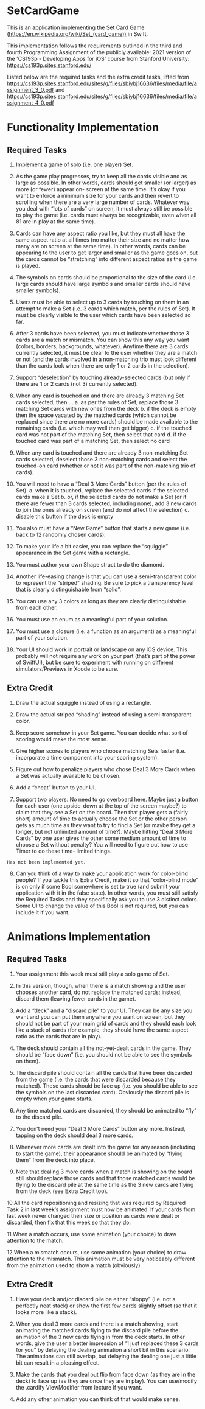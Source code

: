 # SetCardGame

This is an application implementing the Set Card Game (https://en.wikipedia.org/wiki/Set_(card_game)) in Swift.

This implementation follows the requirements outlined in the third and fourth Programming Assignment of the publicly available:
2021 version of the 'CS193p - Developing Apps for iOS' course from Stanford University: https://cs193p.sites.stanford.edu/

Listed below are the required tasks and the extra credit tasks, lifted from https://cs193p.sites.stanford.edu/sites/g/files/sbiybj16636/files/media/file/assignment_3_0.pdf 
and
https://cs193p.sites.stanford.edu/sites/g/files/sbiybj16636/files/media/file/assignment_4_0.pdf

# Functionality Implementation 
## Required Tasks

  1. Implement a game of solo (i.e. one player) Set.
   
  2. As the game play progresses, try to keep all the cards visible and as large as possible.
  In other words, cards should get smaller (or larger) as more (or fewer) appear on-
  screen at the same time. It’s okay if you want to enforce a minimum size for your
  cards and then revert to scrolling when there are a very large number of cards.
  Whatever way you deal with “lots of cards” on screen, it must always still be possible
  to play the game (i.e. cards must always be recognizable, even when all 81 are in play
  at the same time).
  
  3. Cards can have any aspect ratio you like, but they must all have the same aspect ratio at
  all times (no matter their size and no matter how many are on screen at the same
  time). In other words, cards can be appearing to the user to get larger and smaller as
  the game goes on, but the cards cannot be “stretching” into different aspect ratios as
  the game is played.
  
  4. The symbols on cards should be proportional to the size of the card (i.e. large cards
  should have large symbols and smaller cards should have smaller symbols).
  
  5. Users must be able to select up to 3 cards by touching on them in an attempt to make
  a Set (i.e. 3 cards which match, per the rules of Set). It must be clearly visible to the
  user which cards have been selected so far.
  
  6. After 3 cards have been selected, you must indicate whether those 3 cards are a match
  or mismatch. You can show this any way you want (colors, borders, backgrounds,
  whatever). Anytime there are 3 cards currently selected, it must be clear to the user
  whether they are a match or not (and the cards involved in a non-matching trio must
  look different than the cards look when there are only 1 or 2 cards in the selection).
  
  7. Support “deselection” by touching already-selected cards (but only if there are 1 or 2
  cards (not 3) currently selected).
  
  8. When any card is touched on and there are already 3 matching Set cards selected,
  then ...
      a. as per the rules of Set, replace those 3 matching Set cards with new ones from the
      deck
      b. if the deck is empty then the space vacated by the matched cards (which cannot be
      replaced since there are no more cards) should be made available to the remaining
      cards (i.e. which may well then get bigger)
      c. if the touched card was not part of the matching Set, then select that card
      d. if the touched card was part of a matching Set, then select no card

  9. When any card is touched and there are already 3 non-matching Set cards selected,
  deselect those 3 non-matching cards and select the touched-on card (whether or not it
  was part of the non-matching trio of cards).

  10. You will need to have a “Deal 3 More Cards” button (per the rules of Set).
      a. when it is touched, replace the selected cards if the selected cards make a Set
      b. or, if the selected cards do not make a Set (or if there are fewer than 3 cards
      selected, including none), add 3 new cards to join the ones already on screen (and
      do not affect the selection)
      c. disable this button if the deck is empty

  11. You also must have a “New Game” button that starts a new game (i.e. back to 12
  randomly chosen cards).

  12. To make your life a bit easier, you can replace the “squiggle” appearance in the Set
  game with a rectangle.

  13. You must author your own Shape struct to do the diamond.

  14. Another life-easing change is that you can use a semi-transparent color to represent
  the “striped” shading. Be sure to pick a transparency level that is clearly
  distinguishable from “solid”.

  15. You can use any 3 colors as long as they are clearly distinguishable from each other.

  16. You must use an enum as a meaningful part of your solution.

  17. You must use a closure (i.e. a function as an argument) as a meaningful part of your
  solution.

  18. Your UI should work in portrait or landscape on any iOS device. This probably will
  not require any work on your part (that’s part of the power of SwiftUI), but be sure to
  experiment with running on different simulators/Previews in Xcode to be sure.

## Extra Credit

  1. Draw the actual squiggle instead of using a rectangle.
  
  2. Draw the actual striped “shading” instead of using a semi-transparent color.
  
  3. Keep score somehow in your Set game. You can decide what sort of scoring would
  make the most sense.
  
  4. Give higher scores to players who choose matching Sets faster (i.e. incorporate a time
  component into your scoring system).
  
  5. Figure out how to penalize players who chose Deal 3 More Cards when a Set was
  actually available to be chosen.
  
  6. Add a “cheat” button to your UI.
  
  7. Support two players. No need to go overboard here. Maybe just a button for each
  user (one upside-down at the top of the screen maybe?) to claim that they see a Set on
  the board. Then that player gets a (fairly short) amount of time to actually choose the
  Set or the other person gets as much time as they want to try to find a Set (or maybe
  they get a longer, but not unlimited amount of time?). Maybe hitting “Deal 3 More
  Cards” by one user gives the other some medium amount of time to choose a Set
  without penalty? You will need to figure out how to use Timer to do these time-
  limited things.
  
    Has not been implemented yet.
  
  8. Can you think of a way to make your application work for color-blind people? If you
  tackle this Extra Credit, make it so that “color-blind mode” is on only if some Bool
  somewhere is set to true (and submit your application with it in the false state). In
  other words, you must still satisfy the Required Tasks and they specifically ask you to
  use 3 distinct colors. Some UI to change the value of this Bool is not required, but
  you can include it if you want.
  
# Animations Implementation
## Required Tasks
  
  1. Your assignment this week must still play a solo game of Set.

  2. In this version, though, when there is a match showing and the user chooses another
  card, do not replace the matched cards; instead, discard them (leaving fewer cards in
  the game).
  
  3. Add a “deck” and a “discard pile” to your UI. They can be any size you want and
  you can put them anywhere you want on screen, but they should not be part of your
  main grid of cards and they should each look like a stack of cards (for example, they
  should have the same aspect ratio as the cards that are in play).
  
  4. The deck should contain all the not-yet-dealt cards in the game. They should be “face
  down” (i.e. you should not be able to see the symbols on them).
  
  5. The discard pile should contain all the cards that have been discarded from the game
  (i.e. the cards that were discarded because they matched). These cards should be face
  up (i.e. you should be able to see the symbols on the last discarded card). Obviously the
  discard pile is empty when your game starts.
  
  6. Any time matched cards are discarded, they should be animated to “fly” to the discard
  pile.
  
  7. You don’t need your “Deal 3 More Cards” button any more. Instead, tapping on the deck
  should deal 3 more cards.
  
  8. Whenever more cards are dealt into the game for any reason (including to start the
  game), their appearance should be animated by “flying them” from the deck into
  place.
  
  9. Note that dealing 3 more cards when a match is showing on the board still should
  replace those cards and that those matched cards would be flying to the discard pile at
  the same time as the 3 new cards are flying from the deck (see Extra Credit too).
  
  10.All the card repositioning and resizing that was required by Required Task 2 in last
  week’s assignment must now be animated. If your cards from last week never changed
  their size or position as cards were dealt or discarded, then fix that this week so that
  they do.
  
  11.When a match occurs, use some animation (your choice) to draw attention to the
  match.
  
  12.When a mismatch occurs, use some animation (your choice) to draw attention to the
  mismatch. This animation must be very noticeably different from the animation used
  to show a match (obviously).
  
## Extra Credit

  1. Have your deck and/or discard pile be either “sloppy” (i.e. not a perfectly neat stack)
  or show the first few cards slightly offset (so that it looks more like a stack).
  
  2. When you deal 3 more cards and there is a match showing, start animating the
  matched cards flying to the discard pile before the animation of the 3 new cards flying
  in from the deck starts. In other words, give the user a better impression of “I just
  replaced these 3 cards for you” by delaying the dealing animation a short bit in this
  scenario. The animations can still overlap, but delaying the dealing one just a little bit
  can result in a pleasing effect.
  
  3. Make the cards that you deal out flip from face down (as they are in the deck) to face
  up (as they are once they are in play). You can use/modify the .cardify
  ViewModifier from lecture if you want.
  
  4. Add any other animation you can think of that would make sense.
